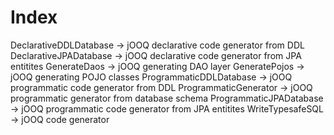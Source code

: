 # Index

DeclarativeDDLDatabase  -> jOOQ declarative code generator from DDL
DeclarativeJPADatabase  -> jOOQ declarative code generator from JPA entitites
GenerateDaos            -> jOOQ generating DAO layer
GeneratePojos           -> jOOQ generating POJO classes
ProgrammaticDDLDatabase -> jOOQ programmatic code generator from DDL
ProgrammaticGenerator   -> jOOQ programmatic generator from database schema
ProgrammaticJPADatabase -> jOOQ programmatic code generator from JPA entitites
WriteTypesafeSQL        -> jOOQ code generator
